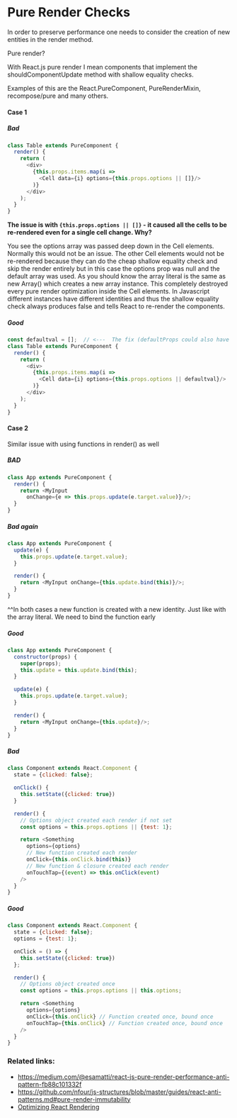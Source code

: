 # Pure Render Checks

In order to preserve performance one needs to consider the creation of new entities in the render method.

Pure render?

With React.js pure render I mean components that implement the shouldComponentUpdate method with shallow equality checks.

Examples of this are the React.PureComponent, PureRenderMixin, recompose/pure and many others.

#### Case 1

##### Bad
```javascript
class Table extends PureComponent {
  render() {
    return (
      <div>
        {this.props.items.map(i =>
          <Cell data={i} options={this.props.options || []}/>
        )}
      </div>
    );
  }
}
```

**The issue is with ``{this.props.options || []}`` - it caused all the cells to be re-rendered even for a single cell change. Why?**

You see the options array was passed deep down in the Cell elements. Normally this would not be an issue.
The other Cell elements would not be re-rendered because they can do the cheap shallow equality check and
skip the render entirely but in this case the options prop was null and the default array was used.
As you should know the array literal is the same as new Array() which creates a new array instance.
This completely destroyed every pure render optimization inside the Cell elements.
In Javascript different instances have different identities and thus the shallow equality check always
produces false and tells React to re-render the components.

##### Good
```javascript
const defaultval = [];  // <---  The fix (defaultProps could also have been used).
class Table extends PureComponent {
  render() {
    return (
      <div>
        {this.props.items.map(i =>
          <Cell data={i} options={this.props.options || defaultval}/>
        )}
      </div>
    );
  }
}
```
#### Case 2
Similar issue with using functions in render() as well

##### BAD
```javascript
class App extends PureComponent {
  render() {
    return <MyInput
      onChange={e => this.props.update(e.target.value)}/>;
  }
}
```
##### Bad again
```javascript
class App extends PureComponent {
  update(e) {
    this.props.update(e.target.value);
  }

  render() {
    return <MyInput onChange={this.update.bind(this)}/>;
  }
}
```
^^In both cases a new function is created with a new identity. Just like with the array literal.
We need to bind the function early

##### Good
```javascript
class App extends PureComponent {
  constructor(props) {
    super(props);
    this.update = this.update.bind(this);
  }

  update(e) {
    this.props.update(e.target.value);
  }

  render() {
    return <MyInput onChange={this.update}/>;
  }
}
```
##### Bad
```javascript
class Component extends React.Component {
  state = {clicked: false};

  onClick() {
    this.setState({clicked: true})
  }

  render() {
    // Options object created each render if not set
    const options = this.props.options || {test: 1};

    return <Something
      options={options}
      // New function created each render
      onClick={this.onClick.bind(this)}
      // New function & closure created each render
      onTouchTap={(event) => this.onClick(event)
    />
  }
}
```
##### Good
```javascript
class Component extends React.Component {
  state = {clicked: false};
  options = {test: 1};

  onClick = () => {
    this.setState({clicked: true})
  };

  render() {
    // Options object created once
    const options = this.props.options || this.options;

    return <Something
      options={options}
      onClick={this.onClick} // Function created once, bound once
      onTouchTap={this.onClick} // Function created once, bound once
    />
  }
}
```

### Related links:
- https://medium.com/@esamatti/react-js-pure-render-performance-anti-pattern-fb88c101332f
- https://github.com/nfour/js-structures/blob/master/guides/react-anti-patterns.md#pure-render-immutability
- [Optimizing React Rendering](https://flexport.engineering/optimizing-react-rendering-part-1-9634469dca02)
